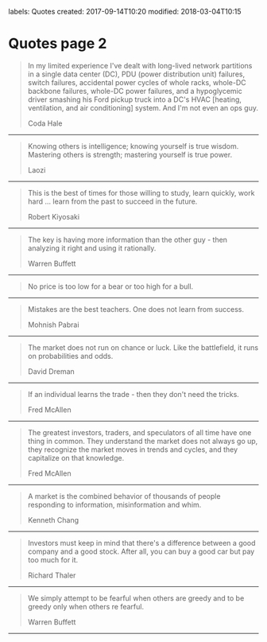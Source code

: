 labels: Quotes
created: 2017-09-14T10:20
modified: 2018-03-04T10:15

# Quotes page 2

> In my limited experience I've dealt with long-lived network partitions in a single data center (DC), PDU (power distribution unit) failures, switch failures, accidental power cycles of whole racks, whole-DC backbone failures, whole-DC power failures, and a hypoglycemic driver smashing his Ford pickup truck into a DC's HVAC [heating, ventilation, and air conditioning] system. And I'm not even an ops guy.
>
> Coda Hale
---
> Knowing others is intelligence; knowing yourself is true wisdom.
> Mastering others is strength; mastering yourself is true power.
>
> Laozi
---
> This is the best of times for those willing to study, learn quickly, work hard ... learn from the past to succeed in the future.
>
> Robert Kiyosaki
---
> The key is having more information than the other guy - then analyzing it right and using it rationally.
>
> Warren Buffett
---
> No price is too low for a bear or too high for a bull.
---
> Mistakes are the best teachers. One does not learn from success.
>
> Mohnish Pabrai
---
> The market does not run on chance or luck.
> Like the battlefield, it runs on probabilities and odds.
>
> David Dreman
---
> If an individual learns the trade -
> then they don't need the tricks.
>
> Fred McAllen
---
> The greatest investors, traders, and speculators of all time have one thing in common.
> They understand the market does not always go up, they recognize the market moves in trends and cycles, and they capitalize on that knowledge.
>
> Fred McAllen
---
> A market is the combined behavior of thousands of people responding to information, misinformation and whim.
>
> Kenneth Chang
---
> Investors must keep in mind that there's a difference between a good company and a good stock.
> After all, you can buy a good car but pay too much for it.
>
> Richard Thaler
---
> We simply attempt to be fearful when others are greedy and to be greedy only when others re fearful.
>
> Warren Buffett
---

